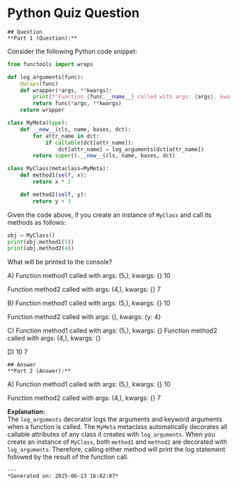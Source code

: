 # Python Quiz Question
    
    ## Question
    **Part 1 (Question):**

Consider the following Python code snippet:

```python
from functools import wraps

def log_arguments(func):
    @wraps(func)
    def wrapper(*args, **kwargs):
        print(f"Function {func.__name__} called with args: {args}, kwargs: {kwargs}")
        return func(*args, **kwargs)
    return wrapper

class MyMeta(type):
    def __new__(cls, name, bases, dct):
        for attr_name in dct:
            if callable(dct[attr_name]):
                dct[attr_name] = log_arguments(dct[attr_name])
        return super().__new__(cls, name, bases, dct)

class MyClass(metaclass=MyMeta):
    def method1(self, x):
        return x * 2

    def method2(self, y):
        return y + 3
```

Given the code above, if you create an instance of `MyClass` and call its methods as follows:

```python
obj = MyClass()
print(obj.method1(5))
print(obj.method2(4))
```

What will be printed to the console?

A) 
Function method1 called with args: (5,), kwargs: {}
10

Function method2 called with args: (4,), kwargs: {}
7

B)
Function method1 called with args: (5,), kwargs: {}
10

Function method2 called with args: (), kwargs: {y: 4}

C) 
Function method1 called with args: (5,), kwargs: {}
Function method2 called with args: (4,), kwargs: {}

D) 
10
7
    
    ## Answer
    **Part 2 (Answer):**

A) 
Function method1 called with args: (5,), kwargs: {}
10

Function method2 called with args: (4,), kwargs: {}
7

**Explanation:**  
The `log_arguments` decorator logs the arguments and keyword arguments when a function is called. The `MyMeta` metaclass automatically decorates all callable attributes of any class it creates with `log_arguments`. When you create an instance of `MyClass`, both `method1` and `method2` are decorated with `log_arguments`. Therefore, calling either method will print the log statement followed by the result of the function call.
    
    ---
    *Generated on: 2025-06-13 16:02:07*
    